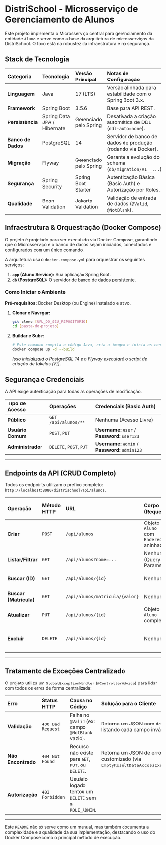 #  DistriSchool - Microsserviço de Gerenciamento de Alunos

Este projeto implementa o Microsserviço central para gerenciamento da entidade `Aluno` e serve como a base da arquitetura de microsserviços da DistriSchool. O foco está na robustez da infraestrutura e na segurança.

## Stack de Tecnologia

| Categoria | Tecnologia | Versão Principal | Notas de Configuração |
| :--- | :--- | :--- | :--- |
| **Linguagem** | Java | 17 (LTS) | Versão alinhada para estabilidade com o Spring Boot 3.x. |
| **Framework** | Spring Boot | 3.5.6 | Base para API REST. |
| **Persistência** | Spring Data JPA / Hibernate | Gerenciado pelo Spring | Desativada a criação automática de DDL (`ddl-auto=none`). |
| **Banco de Dados** | PostgreSQL | 14 | Servidor de banco de dados de produção (rodando via Docker). |
| **Migração** | Flyway | Gerenciado pelo Spring | Garante a evolução do schema (`db/migration/V1__...`). |
| **Segurança** | Spring Security | Spring Boot Starter | Autenticação Básica (Basic Auth) e Autorização por Roles. |
| **Qualidade** | Bean Validation | Jakarta Validation | Validação de entrada de dados (`@Valid`, `@NotBlank`). |

## Infraestrutura & Orquestração (Docker Compose)

O projeto é projetado para ser executado via Docker Compose, garantindo que o Microsserviço e o banco de dados sejam iniciados, conectados e configurados com um único comando.

A arquitetura usa o `docker-compose.yml` para orquestrar os seguintes serviços:

1.  **`app` (Aluno Service):** Sua aplicação Spring Boot.
2.  **`db` (PostgreSQL):** O servidor de banco de dados persistente.

### Como Iniciar o Ambiente

**Pré-requisitos:** Docker Desktop (ou Engine) instalado e ativo.

1.  **Clonar e Navegar:**
    ```bash
    git clone [URL_DO_SEU_REPOSITORIO]
    cd [pasta-do-projeto]
    ```

2.  **Buildar e Subir:**
    ```bash
    # Este comando compila o código Java, cria a imagem e inicia os containers.
    docker compose up -d --build
    ```
    *Isso inicializará o PostgreSQL 14 e o Flyway executará o script de criação de tabelas (`V1`).*

##  Segurança e Credenciais

A API exige autenticação para todas as operações de modificação.

| Tipo de Acesso | Operações | Credenciais (Basic Auth) |
| :--- | :--- | :--- |
| **Público** | `GET /api/alunos/**` | Nenhuma (Acesso Livre) |
| **Usuário Comum** | `POST`, `PUT` | **Username:** `user` / **Password:** `user123` |
| **Administrador** | `DELETE`, `POST`, `PUT` | **Username:** `admin` / **Password:** `admin123` |

---

##  Endpoints da API (CRUD Completo)

Todos os endpoints utilizam o prefixo completo: `http://localhost:8080/distrischool/api/alunos`.

| Operação | Método HTTP | URL | Corpo (Requer) | Status de Sucesso |
| :--- | :--- | :--- | :--- | :--- |
| **Criar** | `POST` | `/api/alunos` | Objeto `Aluno` com `Endereco` aninhado. | `201 Created` |
| **Listar/Filtrar**| `GET` | `/api/alunos?nome=...` | Nenhum (Query Params) | `200 OK` |
| **Buscar (ID)** | `GET` | `/api/alunos/{id}` | Nenhum | `200 OK` / `404 Not Found` |
| **Buscar (Matrícula)**| `GET` | `/api/alunos/matricula/{valor}` | Nenhum | `200 OK` / `404 Not Found` |
| **Atualizar** | `PUT` | `/api/alunos/{id}` | Objeto `Aluno` completo. | `200 OK` / `404 Not Found` |
| **Excluir** | `DELETE` | `/api/alunos/{id}` | Nenhum | `204 No Content` / `404 Not Found` |

---

##  Tratamento de Exceções Centralizado

O projeto utiliza um `GlobalExceptionHandler` (`@ControllerAdvice`) para lidar com todos os erros de forma centralizada:

| Erro | Status HTTP | Causa no Código | Solução para o Cliente |
| :--- | :--- | :--- | :--- |
| **Validação** | `400 Bad Request` | Falha no `@Valid` (ex: campo `@NotBlank` vazio). | Retorna um JSON com `details` listando cada campo inválido. |
| **Não Encontrado** | `404 Not Found` | Recurso não existe para `GET`, `PUT`, ou `DELETE`. | Retorna um JSON de erro customizado (via `EmptyResultDataAccessException`). |
| **Autorização** | `403 Forbidden` | Usuário logado tentou um `DELETE` sem a `ROLE_ADMIN`. | |

***

Este `README` não só serve como um manual, mas também documenta a complexidade e a qualidade da sua implementação, destacando o uso do Docker Compose como o principal método de execução.
